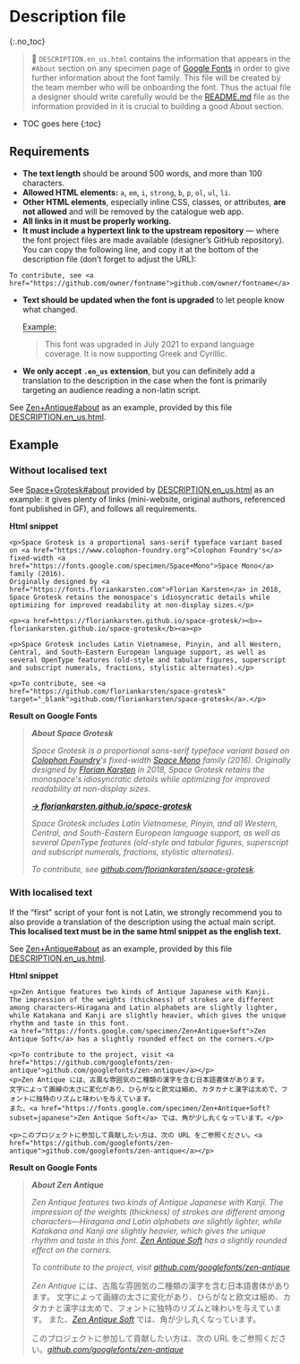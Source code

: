 # Description file
{:.no_toc}

> <span class="icon">🦉</span>  `DESCRIPTION.en_us.html` contains the information that appears in the `#About` section on any specimen page of [Google Fonts](https://fonts.google.com) in order to give further information about the font family.
> This file will be created by the team member who will be onboarding the font. Thus the actual file a designer should write carefully would be the [README.md](readme.md) file as the information provided in it is crucial to building a good About section.

* TOC goes here
{:toc}

## Requirements

-   **The text length** should be around 500 words, and more than 100 characters.
-   **Allowed HTML elements:** `a`, `em`, `i`, `strong`, `b`, `p`, `ol`, `ul`, `li`.
-   **Other HTML elements**, especially inline CSS, classes, or attributes, **are not allowed** and will be removed by the catalogue web app.
-   **All links in it must be properly working.**
-   **It must include a hypertext link to the upstream repository** — where the font project files are made available (designer’s GitHub repository). You can copy the following line, and copy it at the bottom of the description file (don’t forget to adjust the URL):

``` code
To contribute, see <a href="https://github.com/owner/fontname">github.com/owner/fontname</a>
```

-   **Text should be updated when the font is upgraded** to let people know what changed.

    <span style="border-bottom:0.05em solid">Example:</span>

    > This font was upgraded in July 2021 to expand language coverage. It is now supporting Greek and Cyrillic.
-   **We only accept** **`.en_us`** **extension**, but you can definitely add a translation to the description in the case when the font is primarily targeting an audience reading a non-latin script.

See [Zen+Antique#about](https://fonts.google.com/specimen/Zen+Antique#about) as an example, provided by this file [DESCRIPTION.en_us.html](https://github.com/google/fonts/blob/main/ofl/zenantique/DESCRIPTION.en_us.html).

## Example

### Without localised text

See [Space+Grotesk#about](https://fonts.google.com/specimen/Space+Grotesk?query=Space+Grotesk#about) provided by [DESCRIPTION.en_us.html](https://github.com/floriankarsten/space-grotesk/blob/master/DESCRIPTION.en_us.html) as an example: it gives plenty of links (mini-website, original authors, referenced font published in GF), and follows all requirements.

**Html snippet**

``` code
<p>Space Grotesk is a proportional sans-serif typeface variant based on <a href="https://www.colophon-foundry.org">Colophon Foundry's</a> fixed-width <a href="https://fonts.google.com/specimen/Space+Mono">Space Mono</a> family (2016). 
Originally designed by <a href="https://fonts.floriankarsten.com">Florian Karsten</a> in 2018, Space Grotesk retains the monospace's idiosyncratic details while optimizing for improved readability at non-display sizes.</p>

<p><a href=https://floriankarsten.github.io/space-grotesk/><b>→ floriankarsten.github.io/space-grotesk</b><a><p>

<p>Space Grotesk includes Latin Vietnamese, Pinyin, and all Western, Central, and South-Eastern European language support, as well as several OpenType features (old-style and tabular figures, superscript and subscript numerals, fractions, stylistic alternates).</p>

<p>To contribute, see <a href="https://github.com/floriankarsten/space-grotesk" target="_blank">github.com/floriankarsten/space-grotesk</a>.</p>
```

**Result on Google Fonts**

> ***About Space Grotesk***
>
> *Space Grotesk is a proportional sans-serif typeface variant based on* [*Colophon Foundry*](https://www.colophon-foundry.org)*'s fixed-width* [*Space Mono*](https://fonts.google.com/specimen/Space+Mono) *family (2016). Originally designed by* [*Florian Karsten*](https://fonts.floriankarsten.com) *in 2018, Space Grotesk retains the monospace's idiosyncratic details while optimizing for improved readability at non-display sizes.*
>
> *[**→ floriankarsten.github.io/space-grotesk**](https://floriankarsten.github.io/space-grotesk)*
>
> *Space Grotesk includes Latin Vietnamese, Pinyin, and all Western, Central, and South-Eastern European language support, as well as several OpenType features (old-style and tabular figures, superscript and subscript numerals, fractions, stylistic alternates).*
>
> *To contribute, see [github.com/floriankarsten/space-grotesk](https://github.com/floriankarsten/space-grotesk).*

### With localised text

If the “first” script of your font is not Latin, we strongly recommend you to also provide a translation of the description using the actual main script. **This localised text must be in the same html snippet as the english text.**

See [Zen+Antique#about](https://fonts.google.com/specimen/Zen+Antique#about) as an example, provided by this file [DESCRIPTION.en_us.html](https://github.com/google/fonts/blob/main/ofl/zenantique/DESCRIPTION.en_us.html).

**Html snippet**

``` code
<p>Zen Antique features two kinds of Antique Japanese with Kanji.
The impression of the weights (thickness) of strokes are different among characters—Hiragana and Latin alphabets are slightly lighter, 
while Katakana and Kanji are slightly heavier, which gives the unique rhythm and taste in this font.
<a href="https://fonts.google.com/specimen/Zen+Antique+Soft">Zen Antique Soft</a> has a slightly rounded effect on the corners.</p>

<p>To contribute to the project, visit <a href="https://github.com/googlefonts/zen-antique">github.com/googlefonts/zen-antique</a></p>
<p>Zen Antique には、古風な雰囲気の二種類の漢字を含む日本語書体があります。
文字によって画線の太さに変化があり、ひらがなと欧文は細め、カタカナと漢字は太めで、フォントに独特のリズムと味わいを与えています。
また、<a href="https://fonts.google.com/specimen/Zen+Antique+Soft?subset=japanese">Zen Antique Soft</a> では、角が少し丸くなっています。</p>

<p>このプロジェクトに参加して貢献したい方は、次の URL をご参照ください。<a href="https://github.com/googlefonts/zen-antique">github.com/googlefonts/zen-antique</a></p>
```

**Result on Google Fonts**

> ***About Zen Antique***
>
> *Zen Antique features two kinds of Antique Japanese with Kanji. The impression of the weights (thickness) of strokes are different among characters—Hiragana and Latin alphabets are slightly lighter, while Katakana and Kanji are slightly heavier, which gives the unique rhythm and taste in this font. [Zen Antique Soft](https://fonts.google.com/specimen/Zen+Antique+Soft) has a slightly rounded effect on the corners.*
>
> *To contribute to the project, visit [github.com/googlefonts/zen-antique](https://github.com/googlefonts/zen-antique)*
>
> *Zen Antique* には、古風な雰囲気の二種類の漢字を含む日本語書体があります。 文字によって画線の太さに変化があり、ひらがなと欧文は細め、カタカナと漢字は太めで、フォントに独特のリズムと味わいを与えています。 また、*[Zen Antique Soft](https://fonts.google.com/specimen/Zen+Antique+Soft?subset=japanese)* では、角が少し丸くなっています。
>
> このプロジェクトに参加して貢献したい方は、次の URL をご参照ください。*[github.com/googlefonts/zen-antique](https://github.com/googlefonts/zen-antique)*
